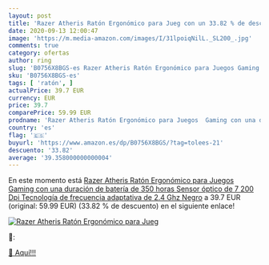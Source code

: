 ```yaml
---
layout: post
title: 'Razer Atheris Ratón Ergonómico para Jueg con un 33.82 % de descuento'
date: 2020-09-13 12:00:47
image: 'https://m.media-amazon.com/images/I/31lpoiqNilL._SL200_.jpg'
comments: true
category: ofertas
author: ring
slug: 'B0756X8BGS-es Razer Atheris Ratón Ergonómico para Juegos Gaming con una...'
sku: 'B0756X8BGS-es'
tags: [ 'ratón', ]
actualPrice: 39.7 EUR
currency: EUR
price: 39.7
comparePrice: 59.99 EUR
prodname: 'Razer Atheris Ratón Ergonómico para Juegos  Gaming con una duración de batería de 350 horas  Sensor óptico de 7 200 Dpi  Tecnología de frecuencia adaptativa de 2.4 Ghz  Negro'
country: 'es'
flag: '🇪🇸'
buyurl: 'https://www.amazon.es/dp/B0756X8BGS/?tag=tolees-21'
descuento: '33.82'
average: '39.358000000000004'
---
```


En este momento está [Razer Atheris Ratón Ergonómico para Juegos  Gaming con una duración de batería de 350 horas  Sensor óptico de 7 200 Dpi  Tecnología de frecuencia adaptativa de 2.4 Ghz  Negro](https://www.amazon.es/dp/B0756X8BGS/?tag=tolees-21) a 39.7 EUR (original: 59.99 EUR) (33.82 %  de descuento) en el siguiente enlace!

[![Razer Atheris Ratón Ergonómico para Jueg](https://m.media-amazon.com/images/I/31lpoiqNilL._SL200_.jpg)](https://www.amazon.es/dp/B0756X8BGS/?tag=tolees-21)

🔎:


[🛒 Aquí!!!](https://www.amazon.es/dp/B0756X8BGS/?tag=tolees-21)
